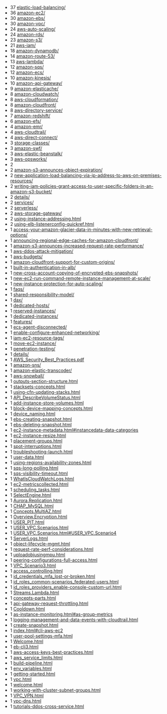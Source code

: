 - 37 [elastic-load-balancing/](https://digitalcloud.guru/certification-training/aws-solutions-architect-associate/compute/elastic-load-balancing/)
- 36 [amazon-ec2/](https://digitalcloud.guru/certification-training/aws-solutions-architect-associate/compute/amazon-ec2/)
- 30 [amazon-ebs/](https://digitalcloud.guru/certification-training/aws-solutions-architect-associate/compute/amazon-ebs/)
- 30 [amazon-vpc/](https://digitalcloud.guru/certification-training/aws-solutions-architect-associate/networking-and-content-delivery/amazon-vpc/)
- 24 [aws-auto-scaling/](https://digitalcloud.guru/certification-training/aws-solutions-architect-associate/compute/aws-auto-scaling/)
- 24 [amazon-rds/](https://digitalcloud.guru/certification-training/aws-solutions-architect-associate/database/amazon-rds/)
- 23 [amazon-s3/](https://digitalcloud.guru/certification-training/aws-solutions-architect-associate/storage/amazon-s3/)
- 21 [aws-iam/](https://digitalcloud.guru/certification-training/aws-solutions-architect-associate/security-identity-compliance/aws-iam/)
- 18 [amazon-dynamodb/](https://digitalcloud.guru/certification-training/aws-solutions-architect-associate/database/amazon-dynamodb/)
- 14 [amazon-route-53/](https://digitalcloud.guru/certification-training/aws-solutions-architect-associate/networking-and-content-delivery/amazon-route-53/)
- 13 [aws-lambda/](https://digitalcloud.guru/certification-training/aws-solutions-architect-associate/compute/aws-lambda/)
- 12 [amazon-sqs/](https://digitalcloud.guru/certification-training/aws-solutions-architect-associate/application-integration/amazon-sqs/)
- 12 [amazon-ecs/](https://digitalcloud.guru/certification-training/aws-solutions-architect-associate/compute/amazon-ecs/)
- 10 [amazon-kinesis/](https://digitalcloud.guru/certification-training/aws-solutions-architect-associate/analytics/amazon-kinesis/)
- 10 [amazon-api-gateway/](https://digitalcloud.guru/certification-training/aws-solutions-architect-associate/networking-and-content-delivery/amazon-api-gateway/)
- 9 [amazon-elasticache/](https://digitalcloud.guru/certification-training/aws-solutions-architect-associate/database/amazon-elasticache/)
- 8 [amazon-cloudwatch/](https://digitalcloud.guru/certification-training/aws-solutions-architect-associate/management-tools/amazon-cloudwatch/)
- 8 [aws-cloudformation/](https://digitalcloud.guru/certification-training/aws-solutions-architect-associate/management-tools/aws-cloudformation/)
- 8 [amazon-cloudfront/](https://digitalcloud.guru/certification-training/aws-solutions-architect-associate/networking-and-content-delivery/amazon-cloudfront/)
- 8 [aws-directory-service/](https://digitalcloud.guru/certification-training/aws-solutions-architect-associate/security-identity-compliance/aws-directory-service/)
- 7 [amazon-redshift/](https://digitalcloud.guru/certification-training/aws-solutions-architect-associate/database/amazon-redshift/)
- 6 [amazon-efs/](https://digitalcloud.guru/certification-training/aws-solutions-architect-associate/storage/amazon-efs/)
- 4 [amazon-emr/](https://digitalcloud.guru/certification-training/aws-solutions-architect-associate/analytics/amazon-emr/)
- 4 [aws-cloudtrail/](https://digitalcloud.guru/certification-training/aws-solutions-architect-associate/management-tools/aws-cloudtrail/)
- 4 [aws-direct-connect/](https://digitalcloud.guru/certification-training/aws-solutions-architect-associate/networking-and-content-delivery/aws-direct-connect/)
- 3 [storage-classes/](https://aws.amazon.com/s3/storage-classes/)
- 3 [amazon-swf/](https://digitalcloud.guru/certification-training/aws-solutions-architect-associate/application-integration/amazon-swf/)
- 3 [aws-elastic-beanstalk/](https://digitalcloud.guru/certification-training/aws-solutions-architect-associate/compute/aws-elastic-beanstalk/)
- 3 [aws-opsworks/](https://digitalcloud.guru/certification-training/aws-solutions-architect-associate/management-tools/aws-opsworks/)
- 2 []()
- 2 [amazon-s3-announces-object-expiration/](https://aws.amazon.com/about-aws/whats-new/2011/12/27/amazon-s3-announces-object-expiration/)
- 2 [new-application-load-balancing-via-ip-address-to-aws-on-premises-resources/](https://aws.amazon.com/blogs/aws/new-application-load-balancing-via-ip-address-to-aws-on-premises-resources/)
- 2 [writing-iam-policies-grant-access-to-user-specific-folders-in-an-amazon-s3-bucket/](https://aws.amazon.com/blogs/security/writing-iam-policies-grant-access-to-user-specific-folders-in-an-amazon-s3-bucket/)
- 2 [details/](https://aws.amazon.com/cloudhsm/details/)
- 2 [services/](https://aws.amazon.com/pricing/services/)
- 2 [serverless/](https://aws.amazon.com/serverless/)
- 2 [aws-storage-gateway/](https://digitalcloud.guru/certification-training/aws-solutions-architect-associate/storage/aws-storage-gateway/)
- 2 [using-instance-addressing.html](https://docs.aws.amazon.com/AWSEC2/latest/UserGuide/using-instance-addressing.html)
- 2 [using-elb-listenerconfig-quickref.html](https://docs.aws.amazon.com/elasticloadbalancing/latest/classic/using-elb-listenerconfig-quickref.html)
- 1 [access-your-amazon-glacier-data-in-minutes-with-new-retrieval-options/](https://aws.amazon.com/about-aws/whats-new/2016/11/access-your-amazon-glacier-data-in-minutes-with-new-retrieval-options/)
- 1 [announcing-regional-edge-caches-for-amazon-cloudfront/](https://aws.amazon.com/about-aws/whats-new/2016/11/announcing-regional-edge-caches-for-amazon-cloudfront/)
- 1 [amazon-s3-announces-increased-request-rate-performance/](https://aws.amazon.com/about-aws/whats-new/2018/07/amazon-s3-announces-increased-request-rate-performance/)
- 1 [aws-ddos-attack-mitigation/](https://aws.amazon.com/answers/networking/aws-ddos-attack-mitigation/)
- 1 [aws-budgets/](https://aws.amazon.com/aws-cost-management/aws-budgets/)
- 1 [amazon-cloudfront-support-for-custom-origins/](https://aws.amazon.com/blogs/aws/amazon-cloudfront-support-for-custom-origins/)
- 1 [built-in-authentication-in-alb/](https://aws.amazon.com/blogs/aws/built-in-authentication-in-alb/)
- 1 [new-cross-account-copying-of-encrypted-ebs-snapshots/](https://aws.amazon.com/blogs/aws/new-cross-account-copying-of-encrypted-ebs-snapshots/)
- 1 [new-ec2-run-command-remote-instance-management-at-scale/](https://aws.amazon.com/blogs/aws/new-ec2-run-command-remote-instance-management-at-scale/)
- 1 [new-instance-protection-for-auto-scaling/](https://aws.amazon.com/blogs/aws/new-instance-protection-for-auto-scaling/)
- 1 [faqs/](https://aws.amazon.com/cloudhsm/faqs/)
- 1 [shared-responsibility-model/](https://aws.amazon.com/compliance/shared-responsibility-model/)
- 1 [dax/](https://aws.amazon.com/dynamodb/dax/)
- 1 [dedicated-hosts/](https://aws.amazon.com/ec2/dedicated-hosts/)
- 1 [reserved-instances/](https://aws.amazon.com/ec2/pricing/reserved-instances/)
- 1 [dedicated-instances/](https://aws.amazon.com/ec2/purchasing-options/dedicated-instances/)
- 1 [features/](https://aws.amazon.com/efs/features/)
- 1 [ecs-agent-disconnected/](https://aws.amazon.com/premiumsupport/knowledge-center/ecs-agent-disconnected/)
- 1 [enable-configure-enhanced-networking/](https://aws.amazon.com/premiumsupport/knowledge-center/enable-configure-enhanced-networking/)
- 1 [iam-ec2-resource-tags/](https://aws.amazon.com/premiumsupport/knowledge-center/iam-ec2-resource-tags/)
- 1 [move-ec2-instance/](https://aws.amazon.com/premiumsupport/knowledge-center/move-ec2-instance/)
- 1 [penetration-testing/](https://aws.amazon.com/security/penetration-testing/)
- 1 [details/](https://aws.amazon.com/waf/details/)
- 1 [AWS_Security_Best_Practices.pdf](https://d1.awsstatic.com/whitepapers/Security/AWS_Security_Best_Practices.pdf)
- 1 [amazon-sns/](https://digitalcloud.guru/certification-training/aws-solutions-architect-associate/application-integration/amazon-sns/)
- 1 [amazon-elastic-transcoder/](https://digitalcloud.guru/certification-training/aws-solutions-architect-associate/media-services/amazon-elastic-transcoder/)
- 1 [aws-snowball/](https://digitalcloud.guru/certification-training/aws-solutions-architect-associate/migration/aws-snowball/)
- 1 [outputs-section-structure.html](https://docs.aws.amazon.com/AWSCloudFormation/latest/UserGuide/outputs-section-structure.html)
- 1 [stacksets-concepts.html](https://docs.aws.amazon.com/AWSCloudFormation/latest/UserGuide/stacksets-concepts.html)
- 1 [using-cfn-updating-stacks.html](https://docs.aws.amazon.com/AWSCloudFormation/latest/UserGuide/using-cfn-updating-stacks.html)
- 1 [API_DescribeVolumeStatus.html](https://docs.aws.amazon.com/AWSEC2/latest/APIReference/API_DescribeVolumeStatus.html)
- 1 [add-instance-store-volumes.html](https://docs.aws.amazon.com/AWSEC2/latest/UserGuide/add-instance-store-volumes.html)
- 1 [block-device-mapping-concepts.html](https://docs.aws.amazon.com/AWSEC2/latest/UserGuide/block-device-mapping-concepts.html)
- 1 [device_naming.html](https://docs.aws.amazon.com/AWSEC2/latest/UserGuide/device_naming.html)
- 1 [ebs-creating-snapshot.html](https://docs.aws.amazon.com/AWSEC2/latest/UserGuide/ebs-creating-snapshot.html)
- 1 [ebs-deleting-snapshot.html](https://docs.aws.amazon.com/AWSEC2/latest/UserGuide/ebs-deleting-snapshot.html)
- 1 [ec2-instance-metadata.html#instancedata-data-categories](https://docs.aws.amazon.com/AWSEC2/latest/UserGuide/ec2-instance-metadata.html#instancedata-data-categories)
- 1 [ec2-instance-resize.html](https://docs.aws.amazon.com/AWSEC2/latest/UserGuide/ec2-instance-resize.html)
- 1 [placement-groups.html](https://docs.aws.amazon.com/AWSEC2/latest/UserGuide/placement-groups.html)
- 1 [spot-interruptions.html](https://docs.aws.amazon.com/AWSEC2/latest/UserGuide/spot-interruptions.html)
- 1 [troubleshooting-launch.html](https://docs.aws.amazon.com/AWSEC2/latest/UserGuide/troubleshooting-launch.html)
- 1 [user-data.html](https://docs.aws.amazon.com/AWSEC2/latest/UserGuide/user-data.html)
- 1 [using-regions-availability-zones.html](https://docs.aws.amazon.com/AWSEC2/latest/UserGuide/using-regions-availability-zones.html)
- 1 [sqs-long-polling.html](https://docs.aws.amazon.com/AWSSimpleQueueService/latest/SQSDeveloperGuide/sqs-long-polling.html)
- 1 [sqs-visibility-timeout.html](https://docs.aws.amazon.com/AWSSimpleQueueService/latest/SQSDeveloperGuide/sqs-visibility-timeout.html)
- 1 [WhatIsCloudWatchLogs.html](https://docs.aws.amazon.com/AmazonCloudWatch/latest/logs/WhatIsCloudWatchLogs.html)
- 1 [ec2-metricscollected.html](https://docs.aws.amazon.com/AmazonCloudWatch/latest/monitoring/ec2-metricscollected.html)
- 1 [scheduling_tasks.html](https://docs.aws.amazon.com/AmazonECS/latest/developerguide/scheduling_tasks.html)
- 1 [SelectEngine.html](https://docs.aws.amazon.com/AmazonElastiCache/latest/mem-ug/SelectEngine.html)
- 1 [Aurora.Replication.html](https://docs.aws.amazon.com/AmazonRDS/latest/UserGuide/Aurora.Replication.html)
- 1 [CHAP_MySQL.html](https://docs.aws.amazon.com/AmazonRDS/latest/UserGuide/CHAP_MySQL.html)
- 1 [Concepts.MultiAZ.html](https://docs.aws.amazon.com/AmazonRDS/latest/UserGuide/Concepts.MultiAZ.html)
- 1 [Overview.Encryption.html](https://docs.aws.amazon.com/AmazonRDS/latest/UserGuide/Overview.Encryption.html)
- 1 [USER_PIT.html](https://docs.aws.amazon.com/AmazonRDS/latest/UserGuide/USER_PIT.html)
- 1 [USER_VPC.Scenarios.html](https://docs.aws.amazon.com/AmazonRDS/latest/UserGuide/USER_VPC.Scenarios.html)
- 1 [USER_VPC.Scenarios.html#USER_VPC.Scenario4](https://docs.aws.amazon.com/AmazonRDS/latest/UserGuide/USER_VPC.Scenarios.html#USER_VPC.Scenario4)
- 1 [ServerLogs.html](https://docs.aws.amazon.com/AmazonS3/latest/dev/ServerLogs.html)
- 1 [object-lifecycle-mgmt.html](https://docs.aws.amazon.com/AmazonS3/latest/dev/object-lifecycle-mgmt.html)
- 1 [request-rate-perf-considerations.html](https://docs.aws.amazon.com/AmazonS3/latest/dev/request-rate-perf-considerations.html)
- 1 [uploadobjusingmpu.html](https://docs.aws.amazon.com/AmazonS3/latest/dev/uploadobjusingmpu.html)
- 1 [peering-configurations-full-access.html](https://docs.aws.amazon.com/AmazonVPC/latest/PeeringGuide/peering-configurations-full-access.html)
- 1 [VPC_Scenario3.html](https://docs.aws.amazon.com/AmazonVPC/latest/UserGuide/VPC_Scenario3.html)
- 1 [access_controlling.html](https://docs.aws.amazon.com/IAM/latest/UserGuide/access_controlling.html)
- 1 [id_credentials_mfa_lost-or-broken.html](https://docs.aws.amazon.com/IAM/latest/UserGuide/id_credentials_mfa_lost-or-broken.html)
- 1 [id_roles_common-scenarios_federated-users.html](https://docs.aws.amazon.com/IAM/latest/UserGuide/id_roles_common-scenarios_federated-users.html)
- 1 [id_roles_providers_enable-console-custom-url.html](https://docs.aws.amazon.com/IAM/latest/UserGuide/id_roles_providers_enable-console-custom-url.html)
- 1 [Streams.Lambda.html](https://docs.aws.amazon.com/amazondynamodb/latest/developerguide/Streams.Lambda.html)
- 1 [concepts-parts.html](https://docs.aws.amazon.com/amazonswf/latest/awsrbflowguide/concepts-parts.html)
- 1 [api-gateway-request-throttling.html](https://docs.aws.amazon.com/apigateway/latest/developerguide/api-gateway-request-throttling.html)
- 1 [Cooldown.html](https://docs.aws.amazon.com/autoscaling/ec2/userguide/Cooldown.html)
- 1 [as-instance-monitoring.html#as-group-metrics](https://docs.aws.amazon.com/autoscaling/ec2/userguide/as-instance-monitoring.html#as-group-metrics)
- 1 [logging-management-and-data-events-with-cloudtrail.html](https://docs.aws.amazon.com/awscloudtrail/latest/userguide/logging-management-and-data-events-with-cloudtrail.html)
- 1 [create-snapshot.html](https://docs.aws.amazon.com/cli/latest/reference/ec2/create-snapshot.html)
- 1 [index.html#cli-aws-ec2](https://docs.aws.amazon.com/cli/latest/reference/ec2/index.html#cli-aws-ec2)
- 1 [user-pool-settings-mfa.html](https://docs.aws.amazon.com/cognito/latest/developerguide/user-pool-settings-mfa.html)
- 1 [Welcome.html](https://docs.aws.amazon.com/elasticbeanstalk/latest/dg/Welcome.html)
- 1 [eb-cli3.html](https://docs.aws.amazon.com/elasticbeanstalk/latest/dg/eb-cli3.html)
- 1 [aws-access-keys-best-practices.html](https://docs.aws.amazon.com/general/latest/gr/aws-access-keys-best-practices.html)
- 1 [aws_service_limits.html](https://docs.aws.amazon.com/general/latest/gr/aws_service_limits.html)
- 1 [build-pipeline.html](https://docs.aws.amazon.com/lambda/latest/dg/build-pipeline.html)
- 1 [env_variables.html](https://docs.aws.amazon.com/lambda/latest/dg/env_variables.html)
- 1 [getting-started.html](https://docs.aws.amazon.com/lambda/latest/dg/getting-started.html)
- 1 [vpc.html](https://docs.aws.amazon.com/lambda/latest/dg/vpc.html)
- 1 [welcome.html](https://docs.aws.amazon.com/opsworks/latest/userguide/welcome.html)
- 1 [working-with-cluster-subnet-groups.html](https://docs.aws.amazon.com/redshift/latest/mgmt/working-with-cluster-subnet-groups.html)
- 1 [VPC_VPN.html](https://docs.aws.amazon.com/vpc/latest/userguide/VPC_VPN.html)
- 1 [vpc-dns.html](https://docs.aws.amazon.com/vpc/latest/userguide/vpc-dns.html)
- 1 [tutorials-ddos-cross-service.html](https://docs.aws.amazon.com/waf/latest/developerguide/tutorials-ddos-cross-service.html)

